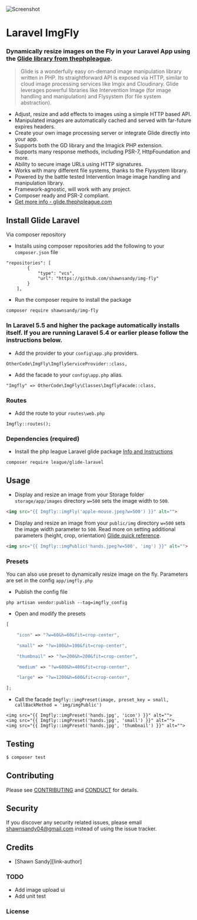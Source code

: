 ![Screenshot](/screenshot.jpeg)

# Laravel ImgFly 

### Dynamically resize images on the Fly in your Laravel App using the [Glide library from thephpleague](http://glide.thephpleague.com/).

> Glide is a wonderfully easy on-demand image manipulation library written in PHP. Its straightforward API is exposed via HTTP, similar to cloud image processing services like Imgix and Cloudinary. Glide leverages powerful libraries like Intervention Image (for image handling and manipulation) and Flysystem (for file system abstraction).

- Adjust, resize and add effects to images using a simple HTTP based API.
- Manipulated images are automatically cached and served with far-future expires headers.
- Create your own image processing server or integrate Glide directly into your app.
- Supports both the GD library and the Imagick PHP extension.
- Supports many response methods, including PSR-7, HttpFoundation and more.
- Ability to secure image URLs using HTTP signatures.
- Works with many different file systems, thanks to the Flysystem library.
- Powered by the battle tested Intervention Image image handling and manipulation library.
- Framework-agnostic, will work with any project.
- Composer ready and PSR-2 compliant.
- [Get more info - glide.thephpleague.com](http://glide.thephpleague.com/)

## Install Glide Laravel

Via composer repository

* Installs using composer repositories add the following to your `composer.json` file

```
"repositories": [
        {
            "type": "vcs",
            "url": "https://github.com/shawnsandy/img-fly"
        }
    ],
```

* Run the composer require to install the package

```
composer require shawnsandy/img-fly
```

### In Laravel 5.5 and higher the package automatically installs itself. If you are running Laravel  5.4 or earlier please follow the instructions below.

* Add the provider to your `config\app.php` providers.

```
OtherCode\ImgFly\ImgflyServiceProvider::class,
```

* Add the facade to your `config\app.php` alias.

```
"Imgfly" => OtherCode\ImgFly\Classes\ImgflyFacade::class,
```

### Routes

* Add the route to your `routes\web.php`

```
Imgfly::routes();
```

### Dependencies (required)

- Install the php league Laravel glide package [Info and Instructions](https://github.com/thephpleague/glide-laravel)
```
composer require league/glide-laravel
```

## Usage

* Display and resize an image from your Storage folder `storage/app/images` directory `w=500` sets the image width to `500`.


``` html
<img src="{{ Imgfly::imgFly('apple-mouse.jpeg?w=500') }}" alt="">
```

* Display and resize an image from your `public/img` directory `w=500` sets the image width parameter to `500`. Read more on setting additional parameters (height, crop, orientation) [Glide quick reference](http://glide.thephpleague.com/1.0/api/quick-reference/).

``` html
<img src="{{ Imgfly::imgPublic('hands.jpeg?w=500', 'img') }}" alt="">
```

### Presets

You can also use preset to dynamically resize image on the fly. Parameters are set in the config `app/imgfly.php` 

- Publish the config file


``` text
php artisan vendor:publish --tag=imgfly_config
```

- Open and modify the presets

``` php
[

    "icon" => "?w=60&h=60&fit=crop-center",

    "small" => "?w=100&h=100&fit=crop-center",

    "thumbnail" => "?w=200&h=200&fit=crop-center",

    "medium" => "?w=600&h=400&fit=crop-center",

    "large" => "?w=1200&h=600&fit=crop-center",

];
```

- Call the facade `Imgfly::imgPreset(image, preset_key = small, callBackMethod = 'img/imgPublic')` 


``` blade
<img src="{{ Imgfly::imgPreset('hands.jpg', 'icon') }}" alt="">
<img src="{{ Imgfly::imgPreset('hands.jpg', 'small') }}" alt="">
<img src="{{ Imgfly::imgPreset('hands.jpg', 'thumbnail') }}" alt="">
```

## Testing

``` bash
$ composer test
```

## Contributing

Please see [CONTRIBUTING](CONTRIBUTING.md) and [CONDUCT](CONDUCT.md) for details.

## Security

If you discover any security related issues, please email shawnsandy04@gmail.com instead of using the issue tracker.

## Credits

- [Shawn Sandy][link-author]


### TODO
- Add image upload ui
- Add unit test

### License
